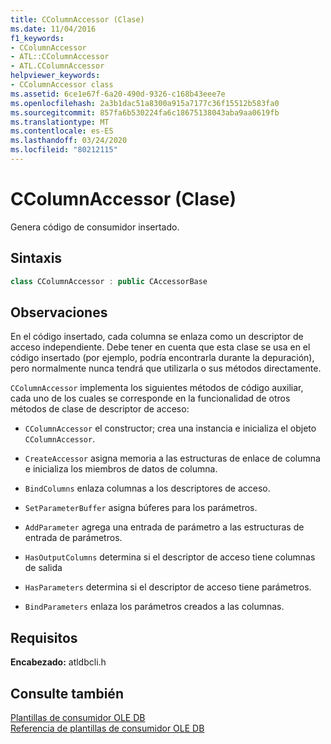 ```yaml
---
title: CColumnAccessor (Clase)
ms.date: 11/04/2016
f1_keywords:
- CColumnAccessor
- ATL::CColumnAccessor
- ATL.CColumnAccessor
helpviewer_keywords:
- CColumnAccessor class
ms.assetid: 6ce1e67f-6a20-490d-9326-c168b43eee7e
ms.openlocfilehash: 2a3b1dac51a8300a915a7177c36f15512b583fa0
ms.sourcegitcommit: 857fa6b530224fa6c18675138043aba9aa0619fb
ms.translationtype: MT
ms.contentlocale: es-ES
ms.lasthandoff: 03/24/2020
ms.locfileid: "80212115"
---
```

# <a name="ccolumnaccessor-class"></a>CColumnAccessor (Clase)

Genera código de consumidor insertado.

## <a name="syntax"></a>Sintaxis

```cpp
class CColumnAccessor : public CAccessorBase
```

## <a name="remarks"></a>Observaciones

En el código insertado, cada columna se enlaza como un descriptor de acceso independiente. Debe tener en cuenta que esta clase se usa en el código insertado (por ejemplo, podría encontrarla durante la depuración), pero normalmente nunca tendrá que utilizarla o sus métodos directamente.

`CColumnAccessor` implementa los siguientes métodos de código auxiliar, cada uno de los cuales se corresponde en la funcionalidad de otros métodos de clase de descriptor de acceso:

- `CColumnAccessor` el constructor; crea una instancia e inicializa el objeto `CColumnAccessor`.

- `CreateAccessor` asigna memoria a las estructuras de enlace de columna e inicializa los miembros de datos de columna.

- `BindColumns` enlaza columnas a los descriptores de acceso.

- `SetParameterBuffer` asigna búferes para los parámetros.

- `AddParameter` agrega una entrada de parámetro a las estructuras de entrada de parámetros.

- `HasOutputColumns` determina si el descriptor de acceso tiene columnas de salida

- `HasParameters` determina si el descriptor de acceso tiene parámetros.

- `BindParameters` enlaza los parámetros creados a las columnas.

## <a name="requirements"></a>Requisitos

**Encabezado:** atldbcli.h

## <a name="see-also"></a>Consulte también

[Plantillas de consumidor OLE DB](../../data/oledb/ole-db-consumer-templates-cpp.md)<br/>
[Referencia de plantillas de consumidor OLE DB](../../data/oledb/ole-db-consumer-templates-reference.md)

